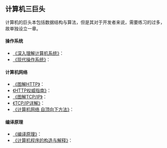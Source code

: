 ## 计算机三巨头

计算机的巨头本包括数据结构与算法，但是其对于开发者来说，需要练习的过多，故单独设立一章。 

#### 操作系统

- [《深入理解计算机系统》]()：
- [《现代操作系统》]()：

#### 计算机网络

- [《图解HTTP》]()：
- [《HTTP权威指南》]()：
- [《图解TCP/IP》]()：
- [《TCP/IP详解》]()：     
- [《计算机网络 自顶向下方法》]()：

#### 编译原理

- [《编译原理》]()：
- [《计算机程序的构造与解释》]()：

